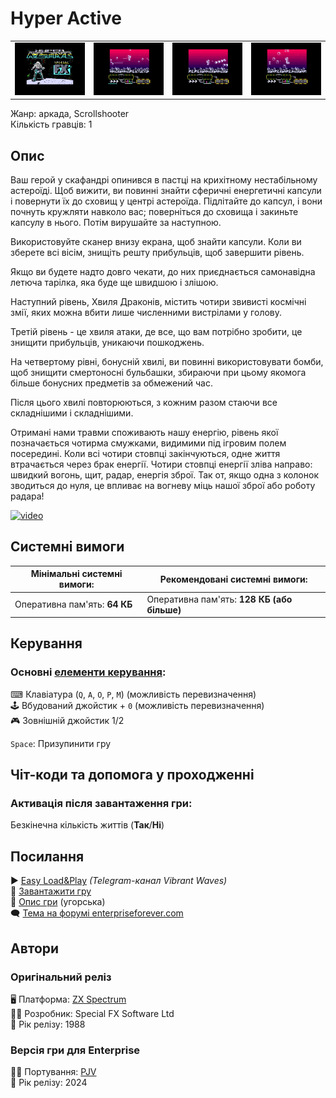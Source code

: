 # Hyper Active

| | | | |
| --- | --- | --- | --- |
|![screen1](screenshots/scrn_hyperactive_1.png)|![screen2](screenshots/scrn_hyperactive_2.png)|![screen3](screenshots/scrn_hyperactive_3.png)|![screen4](screenshots/scrn_hyperactive_4.png)|

Жанр: аркада, Scrollshooter  
Кількість гравців: 1

## Опис

Ваш герой у скафандрі опинився в пастці на крихітному нестабільному астероїді. Щоб вижити, ви повинні знайти сферичні енергетичні капсули і повернути їх до сховищ у центрі астероїда. Підлітайте до капсул, і вони почнуть кружляти навколо вас; поверніться до сховища і закиньте капсулу в нього. Потім вирушайте за наступною.

Використовуйте сканер внизу екрана, щоб знайти капсули. Коли ви зберете всі вісім, знищіть решту прибульців, щоб завершити рівень.

Якщо ви будете надто довго чекати, до них приєднається самонавідна летюча тарілка, яка буде ще швидшою і злішою.

Наступний рівень, Хвиля Драконів, містить чотири звивисті космічні змії, яких можна вбити лише численними вистрілами у голову.

Третій рівень - це хвиля атаки, де все, що вам потрібно зробити, це знищити прибульців, уникаючи пошкоджень.

На четвертому рівні, бонусній хвилі, ви повинні використовувати бомби, щоб знищити смертоносні бульбашки, збираючи при цьому якомога більше бонусних предметів за обмежений час.

Після цього хвилі повторюються, з кожним разом стаючи все складнішими і складнішими.

Отримані нами травми споживають нашу енергію, рівень якої позначається чотирма смужками, видимими під ігровим полем посередині. Коли всі чотири стовпці закінчуються, одне життя втрачається через брак енергії. Чотири стовпці енергії зліва направо: швидкий вогонь, щит, радар, енергія зброї. Так от, якщо одна з колонок зводиться до нуля, це впливає на вогневу міць нашої зброї або роботу радара!

[![video](https://img.youtube.com/vi/DDGrmMSlA0s/0.jpg)](https://www.youtube.com/watch?v=DDGrmMSlA0s)

## Системні вимоги

|Мінімальні системні вимоги:|Рекомендовані системні вимоги:|
|---------------------------|------------------------------|
|Оперативна пам'ять: **64 КБ**|Оперативна пам'ять: **128 КБ (або більше)**|  

## Керування
### Основні [елементи керування](../controllers.md): 
⌨ Клавіатура (`Q`, `A`, `O`, `P`, `M`) (можливість перевизначення)  
🕹 Вбудований джойстик + `0` (можливість перевизначення)  
🎮 Зовнішній джойстик 1/2  

`Space`: Призупинити гру

## Чіт-коди та допомога у проходженні
### Активація після завантаження гри:
Безкінечна кількість життів (**Так**/**Ні**)

## Посилання

▶ [Easy Load&Play](https://t.me/EP128k_Load_n_Play/738) *(Telegram-канал Vibrant Waves)*  
💾 [Завантажити гру](http://www.ep128.hu/Ep_Games/Prg/Hyper_Active.rar)  
📃 [Опис гри](http://www.ep128.hu/Games/Hyper_Active.htm) (угорська)  
🗨 [Тема на форумі enterpriseforever.com](https://enterpriseforever.com/spectrum-rol/hyperactive/)  

## Автори
### Оригінальний реліз
🖥 Платформа: [ZX Spectrum](https://spectrumcomputing.co.uk/entry/2413/ZX-Spectrum/Hyper_Active)  
👨‍💻 Розробник: Special FX Software Ltd  
📅 Рік релізу: 1988  

### Версія гри для Enterprise
👨‍💻 Портування: [PJV](../../community/pjv.md)  
📅 Рік релізу: 2024